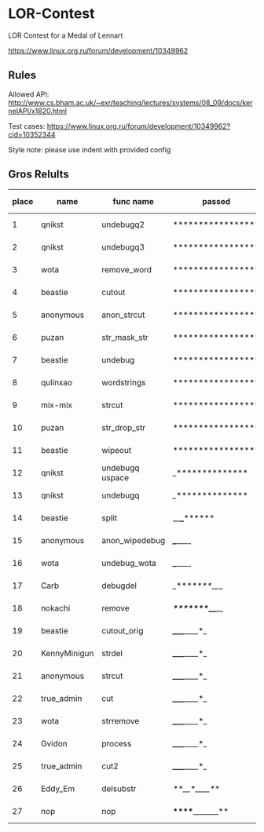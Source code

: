 LOR-Contest
===========

LOR Contest for a Medal of Lennart

https://www.linux.org.ru/forum/development/10349962

Rules
-----

Allowed API: http://www.cs.bham.ac.uk/~exr/teaching/lectures/systems/08_09/docs/kernelAPI/x1820.html

Test cases: https://www.linux.org.ru/forum/development/10349962?cid=10352344

Style note: please use indent with provided config

Gros Relults
------------

place | name             | func name        | passed            | gros time    | slower
  --- | ---              | ---              | ---               | ---          | ---
    1 | qnikst           | undebugq2        | ***************** |     96.79 ms |      0.00 %
    2 | qnikst           | undebugq3        | ***************** |     98.22 ms |      1.47 %
    3 | wota             | remove_word      | ***************** |    113.86 ms |     17.64 %
    4 | beastie          | cutout           | ***************** |    127.67 ms |     31.90 %
    5 | anonymous        | anon_strcut      | ***************** |    138.32 ms |     42.91 %
    6 | puzan            | str_mask_str     | ***************** |    144.84 ms |     49.65 %
    7 | beastie          | undebug          | ***************** |    162.05 ms |     67.42 %
    8 | qulinxao         | wordstrings      | ***************** |    168.14 ms |     73.72 %
    9 | mix-mix          | strcut           | ***************** |    207.23 ms |    114.10 %
   10 | puzan            | str_drop_str     | ***************** |    224.81 ms |    132.26 %
   11 | beastie          | wipeout          | ***************** |    313.29 ms |    223.68 %
   12 | qnikst           | undebugq uspace  | *_*************** |     97.77 ms |      1.01 %
   13 | qnikst           | undebugq         | *_*************** |    106.10 ms |      9.62 %
   14 | beastie          | split            | __****_********** |    388.87 ms |    301.77 %
   15 | anonymous        | anon_wipedebug   | ******_*****___*_ |     70.17 ms |    -27.50 %
   16 | wota             | undebug_wota     | ******_*****___*_ |     70.23 ms |    -27.45 %
   17 | Carb             | debugdel         | *_****_*****___*_ |     74.27 ms |    -23.26 %
   18 | nokachi          | remove           | **_*******___**__ |    240.12 ms |    148.08 %
   19 | beastie          | cutout_orig      | ***___**____***_* |    153.37 ms |     58.45 %
   20 | KennyMinigun     | strdel           | ***___**____***_* |    166.07 ms |     71.58 %
   21 | anonymous        | strcut           | ***___**____***_* |    175.38 ms |     81.20 %
   22 | true_admin       | cut              | ***___**____***_* |    206.77 ms |    113.63 %
   23 | wota             | strremove        | ***___**____***_* |    704.76 ms |    628.14 %
   24 | Gvidon           | process          | ***___**____***_* |    857.14 ms |    785.56 %
   25 | true_admin       | cut2             | ***___**____***_* |   1507.19 ms |   1457.18 %
   26 | Eddy_Em          | delsubstr        | _**__*_*____*_*_* |    298.53 ms |    208.43 %
   27 | nop              | nop              | __****_________** |     36.51 ms |    -62.28 %
